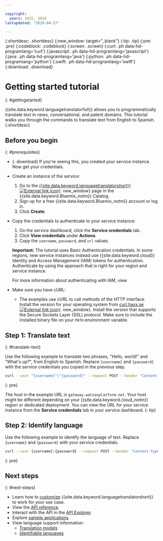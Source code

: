 ```yaml
---

copyright:
  years: 2015, 2018
lastupdated: "2018-04-27"

---
```

<!-- Attribute definitions -->
{:shortdesc: .shortdesc}
{:new_window: target="_blank"}
{:tip: .tip}
{:pre: .pre}
{:codeblock: .codeblock}
{:screen: .screen}
{:curl: .ph data-hd-programlang='curl'}
{:javascript: .ph data-hd-programlang='javascript'}
{:java: .ph data-hd-programlang='java'}
{:python: .ph data-hd-programlang='python'}
{:swift: .ph data-hd-programlang='swift'}
{:download: .download}

# Getting started tutorial
{: #gettingstarted}

{{site.data.keyword.languagetranslatorfull}} allows you to programmatically translate text in news, conversational, and patent domains. This tutorial walks you through the commands to translate text from English to Spanish.
{:shortdesc}

## Before you begin
{: #prerequisites}

- {: download} If you're seeing this, you created your service instance. Now get your credentials.
- Create an instance of the service:
    1.  Go to the [{{site.data.keyword.languagetranslatorshort}} ![External link icon](../../icons/launch-glyph.svg "External link icon")](https://console.{DomainName}/catalog/services/language-translator){: new_window} page in the {{site.data.keyword.Bluemix_notm}} Catalog.
    1.  Sign up for a free {{site.data.keyword.Bluemix_notm}} account or log in.
    1.  Click **Create**.
- Copy the credentials to authenticate to your service instance:
    1.  On the service dashboard, click the **Service credentials** tab.
    1.  Click **View credentials** under **Actions**.
    1.  Copy the `username`, `password`, and `url` values.
    
    **Important:** The tutorial uses Basic Authentication credentials. In some regions, new service instances instead use {{site.data.keyword.cloud}} Identity and Access Management (IAM) tokens for authentication. Authenticate by using the approach that is right for your region and service instance.

    For more information about authenticating with IAM, view 
- Make sure you have cURL:
    - The examples use cURL to call methods of the HTTP interface. Install the version for your operating system from [curl.haxx.se ![External link icon](../../icons/launch-glyph.svg "External link icon")](https://curl.haxx.se/){: new_window}. Install the version that supports the Secure Sockets Layer (SSL) protocol. Make sure to include the installed binary file on your `PATH` environment variable.
 

## Step 1: Translate text
{: #translate-text}

Use the following example to translate two phrases, "Hello, world!" and "What's up?", from English to Spanish. Replace `{username}` and `{password}` with the service credentials you copied in the previous step.

```bash
curl --user "{username}":"{password}" --request POST --header "Content-Type: application/json" --data "{\"text\":[\"Hello, world\",\"What's up?\"],\"model_id\":\"en-es\"}" https://gateway.watsonplatform.net/language-translator/api/v3/translate?version=2018-05-01
```
{: pre}

The host in the example URL is `gateway.watsonplatform.net`. Your host might be different depending on your {{site.data.keyword.cloud_notm}} region or dedicated deployment. You can view the URL for your service instance from the **Service credentials** tab in your service dashboard. 
{: tip}

<!-- ```
var watson = require('watson-developer-cloud');
var language_translator = watson.language_translator({
  username: 'username',
  password: 'password',
  version: 'v2',
  url: 'https://gateway.watsonplatform.net/language-translator/api'
});
language_translator.translate({
    text: 'Hello, world!',
    source: 'en',
    target: 'es'
  },
  function(err, translation) {
    if (err)
      console.log(err)
    else
      console.log(translation);
});
```
{:node}
{:codeblock} -->

<!-- ```java
LanguageTranslator service = new LanguageTranslator();
service.setUsernameAndPassword("username","password");

TranslationResult result = service.translate("Hello, world!", "en", "es");
System.out.println(result);
```
{:java}
{:codeblock} -->

<!-- ```
import json
from watson_developer_cloud import LanguageTranslatorV2 as LanguageTranslator

language_translator = LanguageTranslator(
    username="username",
    password="password")

translation = language_translator.translate(
    text="Hello, world!",
    source="en",
    target="es"
print(json.dumps(translation, indent=2, ensure_ascii=False))
```
{:python}
{:codeblock} -->

## Step 2: Identify language

Use the following example to identify the language of text. Replace `{username}` and `{password}` with your service credentials.

```bash
curl --user {username}:{password} --request POST --header "Content-Type: text/plain" --data "Language Translator translates text from one language to another" https://gateway.watsonplatform.net/language-translator/api/v3/identify?version=2018-05-01
```
{: pre}


## Next steps
{: #next-steps}

- Learn how to [customize](/docs/services/language-translator/customizing.html) {{site.data.keyword.languagetranslatorshort}} to work for your use case.
- View the [API reference](https://www.ibm.com/watson/developercloud/language-translator/api/v3/).
- Interact with the API in the [API Explorer](https://watson-api-explorer.mybluemix.net/apis/language-translator-v3).
- Explore [sample applications](sample-applications.html).
- View language support information:
  - [Translation models](translation-models.html)
  - [Identifiable languages](identifiable-languages.html)
